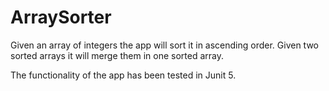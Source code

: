 # ArraySorter

Given an array of integers the app will sort it in ascending order. Given two sorted arrays it will merge them in one sorted array.

The functionality of the app has been tested in Junit 5.
